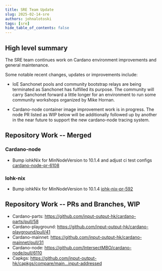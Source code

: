 ```yaml
---
title: SRE Team Update
slug: 2025-02-14-sre
authors: johnalotoski
tags: [sre]
hide_table_of_contents: false
---
```


## High level summary

The SRE team continues work on Cardano environment improvements and general maintenance.

Some notable recent changes, updates or improvements include:

* IoE Sanchonet pools and community bootstrap relays are being terminated as
Sanchonet has fulfilled its purpose.  The community will carry Sanchonet
forward a little longer for an environment to run some community workshops
organized by Mike Hornan.

* Cardano-node container image improvement work is in progress.  The node PR listed
as WIP below will be additionally followed up by another in the near future to
support the new cardano-node tracing system.


## Repository Work -- Merged

### Cardano-node
* Bump iohkNix for MinNodeVersion to 10.1.4 and adjust ci test configs
  [cardano-node-pr-6108](https://github.com/IntersectMBO/cardano-node/pull/6108)

### Iohk-nix
* Bump iohkNix for MinNodeVersion to 10.1.4
  [iohk-nix-pr-592](https://github.com/input-output-hk/iohk-nix/pull/592)


## Repository Work -- PRs and Branches, WIP

* Cardano-parts: https://github.com/input-output-hk/cardano-parts/pull/58
* Cardano-playground: https://github.com/input-output-hk/cardano-playground/pull/41
* Cardano-mainnet: https://github.com/input-output-hk/cardano-mainnet/pull/31
* Cardano-node: https://github.com/IntersectMBO/cardano-node/pull/6110
* Capkgs: https://github.com/input-output-hk/capkgs/compare/main...input-addressed
